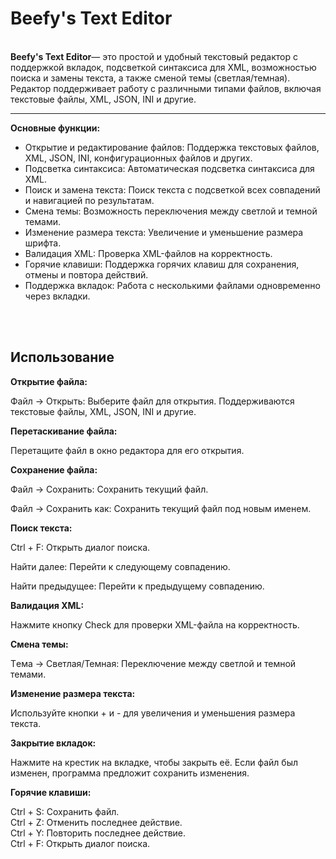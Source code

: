 <h1>Beefy's Text Editor</h1><br>
  <b>Beefy's Text Editor</b>— это простой и удобный текстовый редактор с поддержкой вкладок, подсветкой синтаксиса для XML, возможностью поиска и замены текста, а также сменой темы (светлая/темная). Редактор поддерживает работу с различными типами файлов, включая текстовые файлы, XML, JSON, INI и другие.
<hr>
<p aling="center"><b>Основные функции:</b></p>
<ul>
  <li>Открытие и редактирование файлов: Поддержка текстовых файлов, XML, JSON, INI, конфигурационных файлов и других.</li>
  <li>Подсветка синтаксиса: Автоматическая подсветка синтаксиса для XML.</li>
  <li>Поиск и замена текста: Поиск текста с подсветкой всех совпадений и навигацией по результатам.</li>
  <li>Смена темы: Возможность переключения между светлой и темной темами.</li>
  <li>Изменение размера текста: Увеличение и уменьшение размера шрифта.</li>
  <li>Валидация XML: Проверка XML-файлов на корректность.</li>
  <li>Горячие клавиши: Поддержка горячих клавиш для сохранения, отмены и повтора действий.</li>
  <li>Поддержка вкладок: Работа с несколькими файлами одновременно через вкладки.</li>
</ul>
<br><br>
<h2>Использование</h2>
<b>Открытие файла:</b>
<p>Файл -> Открыть: Выберите файл для открытия. Поддерживаются текстовые файлы, XML, JSON, INI и другие.</p>

<b>Перетаскивание файла:</b>
<p>Перетащите файл в окно редактора для его открытия.</p>

<b>Сохранение файла:</b>
<p>Файл -> Сохранить: Сохранить текущий файл.</p>
<p>Файл -> Сохранить как: Сохранить текущий файл под новым именем.</p>
<b>Поиск текста:</b>
<p>Ctrl + F: Открыть диалог поиска.</p>
<p>Найти далее: Перейти к следующему совпадению.</p>
<p>Найти предыдущее: Перейти к предыдущему совпадению.</p>

<b>Валидация XML:</b>
<p>Нажмите кнопку Check для проверки XML-файла на корректность.</p>

<b>Смена темы:</b>
<p>Тeма -> Светлая/Темная: Переключение между светлой и темной темами.</p>

<b>Изменение размера текста:</b>
<p>Используйте кнопки + и - для увеличения и уменьшения размера текста.</p>
<b>Закрытие вкладок:</b>
<p>Нажмите на крестик на вкладке, чтобы закрыть её. Если файл был изменен, программа предложит сохранить изменения.</p>
<p><b>Горячие клавиши:</b></p>
Ctrl + S: Сохранить файл.<br>
Ctrl + Z: Отменить последнее действие.<br>
Ctrl + Y: Повторить последнее действие.<br>
Ctrl + F: Открыть диалог поиска.
